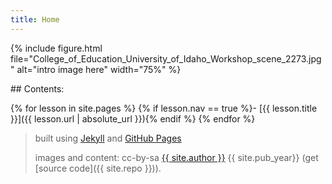 ```yaml
---
title: Home
---
```


{% include figure.html file="College_of_Education_University_of_Idaho_Workshop_scene_2273.jpg" alt="intro image here" width="75%" %}

<div class="intro" markdown="1>
<h2>{{ site.title }}</h2>
<h4>{{ site.workshop_date }} | {{ site.workshop_location }}</h4>
</div>

As empirical social scientists, we write code. A lot of code. For many of us, this is means writing code in Stata to do all kinds of things. Clean data, manipulate data, analyze data, table data. You get the point. We battle with code. Marathon battles late at night to get our code the run properly. Sometimes we write code, leave it alone for a long time, and come back to it only to be puzzled why we must re-fight the same battles.

Although writing code of all kinds, but particularly in Stata, is common among empirical social scientists in economics, political science, public administration, and other empirical fields, we spend far too little time on teaching ourselves how to write code well. For something so integral to our work processes, the "learn enough code to be dangerous" mentality seems inadequate. This workshop seeks to change that.

<div class="toc" markdown="1">
## Contents:

{% for lesson in site.pages %}
{% if lesson.nav == true %}- [{{ lesson.title }}]({{ lesson.url | absolute_url }}){% endif %}
{% endfor %}
</div>

> built using [Jekyll](https://jekyllrb.com/) and [GitHub Pages](https://pages.github.com/)
>
> images and content: cc-by-sa <a href="https://github.com/{{ site.github_username }}">{{ site.author }}</a> {{ site.pub_year}} (get [source code]({{ site.repo }})).
